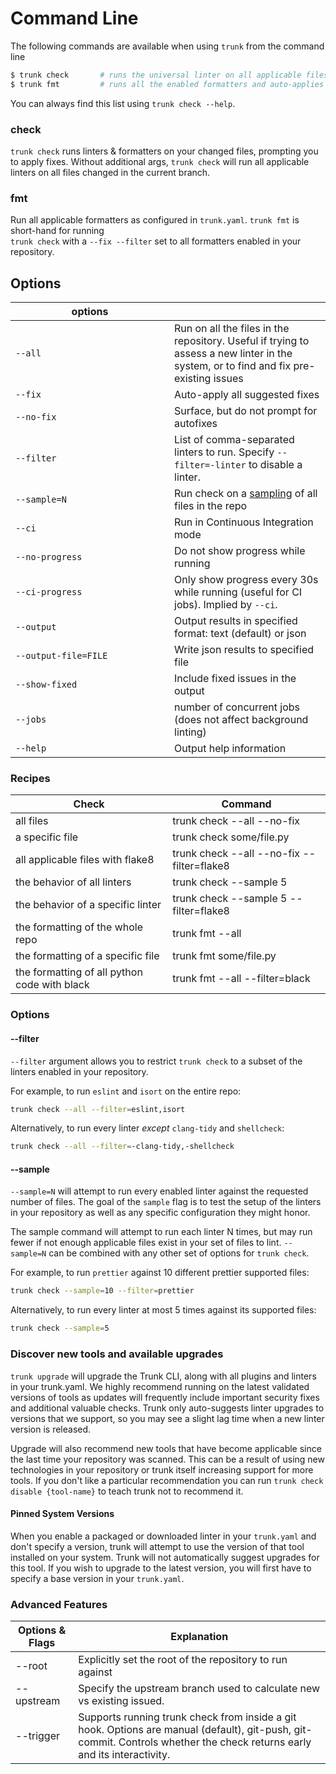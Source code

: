 # Command Line

The following commands are available when using `trunk` from the command line

```bash
$ trunk check       # runs the universal linter on all applicable files
$ trunk fmt         # runs all the enabled formatters and auto-applies changes
```

You can always find this list using `trunk check --help`.

### check

`trunk check` runs linters & formatters on your changed files, prompting you to apply fixes. Without additional args, `trunk check` will run all applicable linters on all files changed in the current branch.

### fmt

Run all applicable formatters as configured in `trunk.yaml`. `trunk fmt` is short-hand for running\
`trunk check` with a `--fix --filter` set to all formatters enabled in your repository.

## Options

<table><thead><tr><th width="238">options</th><th></th></tr></thead><tbody><tr><td><code>--all</code></td><td>Run on all the files in the repository. Useful if trying to assess a new linter in the system, or to find and fix pre-existing issues</td></tr><tr><td><code>--fix</code></td><td>Auto-apply all suggested fixes</td></tr><tr><td><code>--no-fix</code></td><td>Surface, but do not prompt for autofixes</td></tr><tr><td><code>--filter</code></td><td>List of comma-separated linters to run. Specify <code>--filter=-linter</code> to disable a linter.</td></tr><tr><td><code>--sample=N</code></td><td>Run check on a <a href="command-line.md#sample">sampling</a> of all files in the repo</td></tr><tr><td><code>--ci</code></td><td>Run in Continuous Integration mode</td></tr><tr><td><code>--no-progress</code></td><td>Do not show progress while running</td></tr><tr><td><code>--ci-progress</code></td><td>Only show progress every 30s while running (useful for CI jobs). Implied by <code>--ci</code>.</td></tr><tr><td><code>--output</code></td><td>Output results in specified format: text (default) or json</td></tr><tr><td><code>--output-file=FILE</code></td><td>Write json results to specified file</td></tr><tr><td><code>--show-fixed</code></td><td>Include fixed issues in the output</td></tr><tr><td><code>--jobs</code></td><td>number of concurrent jobs (does not affect background linting)</td></tr><tr><td><code>--help</code></td><td>Output help information</td></tr></tbody></table>

### Recipes

| Check                                        | Command                                    |
| -------------------------------------------- | ------------------------------------------ |
| all files                                    | trunk check --all --no-fix                 |
| a specific file                              | trunk check some/file.py                   |
| all applicable files with flake8             | trunk check --all --no-fix --filter=flake8 |
| the behavior of all linters                  | trunk check --sample 5                     |
| the behavior of a specific linter            | trunk check --sample 5 --filter=flake8     |
| the formatting of the whole repo             | trunk fmt --all                            |
| the formatting of a specific file            | trunk fmt some/file.py                     |
| the formatting of all python code with black | trunk fmt --all --filter=black             |

### Options

#### --filter

`--filter` argument allows you to restrict `trunk check` to a subset of the linters enabled in your repository.

For example, to run `eslint` and `isort` on the entire repo:

```bash
trunk check --all --filter=eslint,isort
```

Alternatively, to run every linter _except_ `clang-tidy` and `shellcheck`:

```bash
trunk check --all --filter=-clang-tidy,-shellcheck
```

#### --sample

`--sample=N` will attempt to run every enabled linter against the requested number of files. The goal of the `sample` flag is to test the setup of the linters in your repository as well as any specific configuration they might honor.

The sample command will attempt to run each linter N times, but may run fewer if not enough applicable files exist in your set of files to lint. `--sample=N` can be combined with any other set of options for `trunk check`.

For example, to run `prettier` against 10 different prettier supported files:

```bash
trunk check --sample=10 --filter=prettier
```

Alternatively, to run every linter at most 5 times against its supported files:

```bash
trunk check --sample=5
```

### Discover new tools and available upgrades

`trunk upgrade` will upgrade the Trunk CLI, along with all plugins and linters in your trunk.yaml. We highly recommend running on the latest validated versions of tools as updates will frequently include important security fixes and additional valuable checks. Trunk only auto-suggests linter upgrades to versions that we support, so you may see a slight lag time when a new linter version is released.

Upgrade will also recommend new tools that have become applicable since the last time your repository was scanned. This can be a result of using new technologies in your repository or trunk itself increasing support for more tools. If you don't like a particular recommendation you can run `trunk check disable {tool-name}` to teach trunk not to recommend it.

#### Pinned System Versions

When you enable a packaged or downloaded linter in your `trunk.yaml` and don't specify a version, trunk will attempt to use the version of that tool installed on your system. Trunk will not automatically suggest upgrades for this tool. If you wish to upgrade to the latest version, you will first have to specify a base version in your `trunk.yaml`.

### Advanced Features

| Options & Flags | Explanation                                                                                                                                                              |
| --------------- | ------------------------------------------------------------------------------------------------------------------------------------------------------------------------ |
| --root          | Explicitly set the root of the repository to run against                                                                                                                 |
| --upstream      | Specify the upstream branch used to calculate new vs existing issued.                                                                                                    |
| --trigger       | Supports running trunk check from inside a git hook. Options are manual (default), git-push, git-commit. Controls whether the check returns early and its interactivity. |
